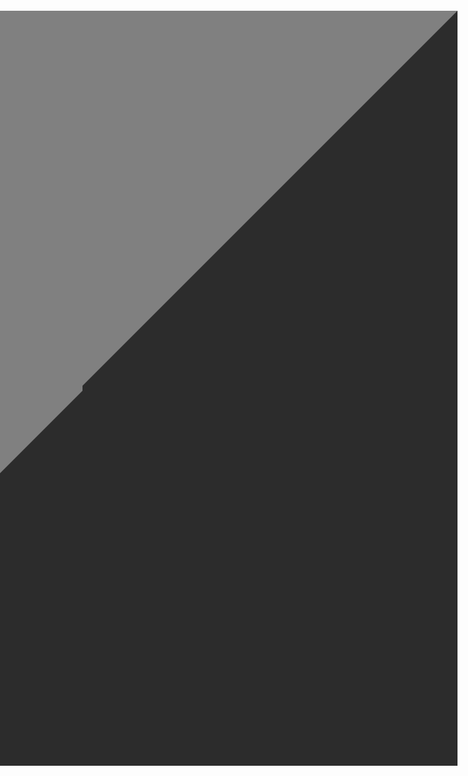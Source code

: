 <h6>

<a href="https://example.com">
  <table border="600" align=right>
    <tr><td> </td></tr>
  </table>
</a>

</h6>
